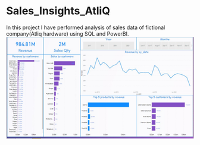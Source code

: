 # Sales_Insights_AtliQ

In this project I have performed analysis of sales data of fictional company(Atliq hardware) using SQL and PowerBI.
![alt text](https://github.com/harry2307/Sales_Insights_AtliQ/blob/main/Dashboard.JPG)
